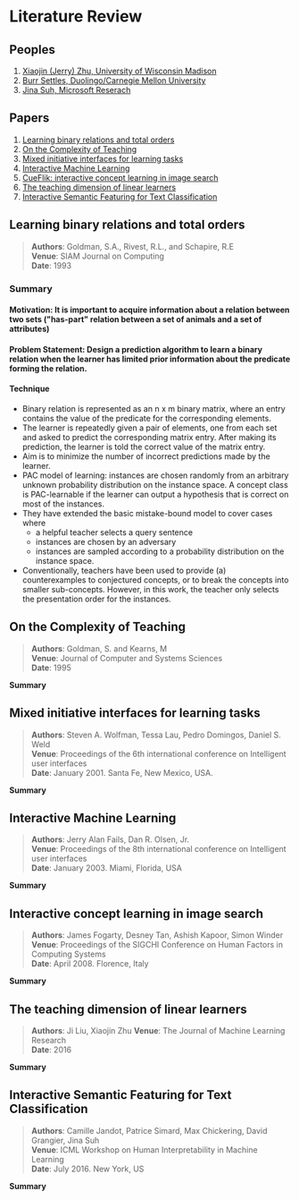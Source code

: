 # Literature Review

## Peoples
1. [Xiaojin (Jerry) Zhu, University of Wisconsin Madison](http://pages.cs.wisc.edu/~jerryzhu/machineteaching/)
2. [Burr Settles, Duolingo/Carnegie Mellon University](http://burrsettles.com/)
3. [Jina Suh, Microsoft Reserach](https://www.microsoft.com/en-us/research/people/jinsuh/)

## Papers

1. [Learning binary relations and total orders](#learning-binary-relations-and-total-orders)
2. [On the Complexity of Teaching](#on-the-complexity-of-teaching)
3. [Mixed initiative interfaces for learning tasks](#mixed-initiative-interfaces-for-learning-tasks)
4. [Interactive Machine Learning](#interactive-machine-learning)
5. [CueFlik: interactive concept learning in image search](#interactive-concept-learning-in-image-search)
6. [The teaching dimension of linear learners](#the-teaching-dimension-of-linear-learners)
7. [Interactive Semantic Featuring for Text Classification](#interactive-semantic-featuring-for-text-classification)

## Learning binary relations and total orders
>  **Authors**: Goldman, S.A., Rivest, R.L., and Schapire, R.E    
**Venue**: SIAM Journal on Computing    
**Date**: 1993

### Summary
#### Motivation: It is important to acquire information about a relation between two sets ("has-part" relation between a set of animals and a set of attributes)
#### Problem Statement: Design a prediction algorithm to learn a binary relation when the learner has limited prior information about the predicate forming the relation.
#### Technique 
- Binary relation is represented as an n x m binary matrix, where an entry contains the value of the predicate for the corresponding elements.
- The learner is repeatedly given a pair of elements, one from each set and asked to predict the corresponding matrix entry. After making its prediction, the learner is told the correct value of the matrix entry.
- Aim is to minimize the number of incorrect predictions made by the learner.
- PAC model of learning: instances are chosen randomly from an arbitrary unknown probability distribution on the instance space. A concept class is PAC-learnable if the learner can output a hypothesis that is correct on most of the instances.
- They have extended the basic mistake-bound model to cover cases where 
    - a helpful teacher selects a query sentence
    - instances are chosen by an adversary
    - instances are sampled according to a probability distribution on the instance space.
- Conventionally, teachers have been used to provide (a) counterexamples to conjectured concepts, or to break the concepts into smaller sub-concepts. However, in this work, the teacher only selects the presentation order for the instances.


## On the Complexity of Teaching
>  **Authors**: Goldman, S. and Kearns, M     
**Venue**: Journal of Computer and Systems Sciences    
**Date**: 1995

**Summary**

## Mixed initiative interfaces for learning tasks
>  **Authors**: Steven A. Wolfman, Tessa Lau, Pedro Domingos, Daniel S. Weld    
**Venue**: Proceedings of the 6th international conference on Intelligent user interfaces      
**Date**: January 2001. Santa Fe, New Mexico, USA.

**Summary**


## Interactive Machine Learning
> **Authors**: Jerry Alan Fails, Dan R. Olsen, Jr.    
**Venue**: 	Proceedings of the 8th international conference on Intelligent user interfaces    
**Date**:   January 2003. Miami, Florida, USA 

**Summary**

## Interactive concept learning in image search
> **Authors**: 	James Fogarty, Desney Tan, Ashish Kapoor, Simon Winder       
**Venue**: Proceedings of the SIGCHI Conference on Human Factors in Computing Systems 	    
**Date**: April 2008. Florence, Italy    

**Summary**

## The teaching dimension of linear learners
>  **Authors**: Ji Liu, 	Xiaojin Zhu
**Venue**: The Journal of Machine Learning Research     
**Date**: 2016

**Summary**


## Interactive Semantic Featuring for Text Classification
> **Authors**: Camille Jandot, Patrice Simard, Max Chickering, David Grangier, Jina Suh	       
**Venue**: ICML Workshop on Human Interpretability in Machine Learning 	    
**Date**: July 2016. New York, US    

**Summary**

